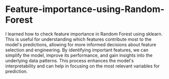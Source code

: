 # Feature-importance-using-Random-Forest
I learned how to check feature importance in Random Forest using sklearn. This is useful for understanding which features contribute most to the model's predictions, allowing for more informed decisions about feature selection and engineering. By identifying important features, we can simplify the model, improve its performance, and gain insights into the underlying data patterns. This process enhances the model's interpretability and can help in focusing on the most relevant variables for prediction.
